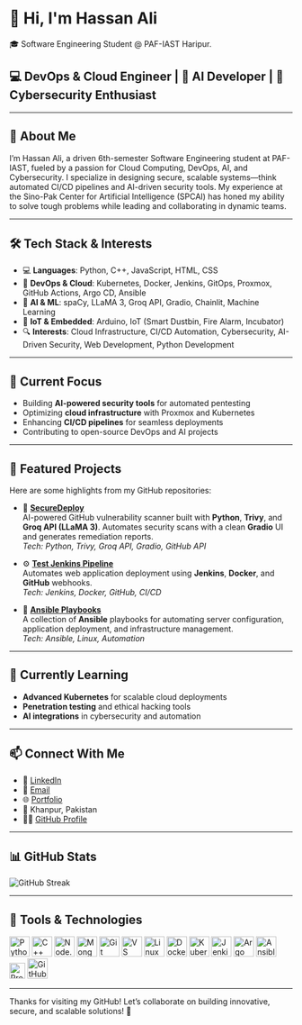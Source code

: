# 👋 Hi, I'm Hassan Ali

🎓 Software Engineering Student @ PAF-IAST Haripur.

## 💻 DevOps & Cloud Engineer | 🤖 AI Developer | 🔐 Cybersecurity Enthusiast

---

## 🧠 About Me

I’m Hassan Ali, a driven 6th-semester Software Engineering student at PAF-IAST, fueled by a passion for Cloud Computing, DevOps, AI, and Cybersecurity. I specialize in designing secure, scalable systems—think automated CI/CD pipelines and AI-driven security tools. My experience at the Sino-Pak Center for Artificial Intelligence (SPCAI) has honed my ability to solve tough problems while leading and collaborating in dynamic teams.

---

## 🛠️ Tech Stack & Interests

- 💻 **Languages**: Python, C++, JavaScript, HTML, CSS  
- 🧰 **DevOps & Cloud**: Kubernetes, Docker, Jenkins, GitOps, Proxmox, GitHub Actions, Argo CD, Ansible  
- 🤖 **AI & ML**: spaCy, LLaMA 3, Groq API, Gradio, Chainlit, Machine Learning  
- 📡 **IoT & Embedded**: Arduino, IoT (Smart Dustbin, Fire Alarm, Incubator)  
- 🔍 **Interests**: Cloud Infrastructure, CI/CD Automation, Cybersecurity, AI-Driven Security, Web Development, Python Development  

---

## 🚀 Current Focus

- Building **AI-powered security tools** for automated pentesting  
- Optimizing **cloud infrastructure** with Proxmox and Kubernetes  
- Enhancing **CI/CD pipelines** for seamless deployments  
- Contributing to open-source DevOps and AI projects  

---

## 📂 Featured Projects

Here are some highlights from my GitHub repositories:

- 🔐 **[SecureDeploy](https://github.com/hassanali167/SecureDeploy)**  
  AI-powered GitHub vulnerability scanner built with **Python**, **Trivy**, and **Groq API (LLaMA 3)**. Automates security scans with a clean **Gradio** UI and generates remediation reports.  
  *Tech: Python, Trivy, Groq API, Gradio, GitHub API*

- ⚙️ **[Test Jenkins Pipeline](https://github.com/hassanali167/test-jenkins-pipeline)**  
  Automates web application deployment using **Jenkins**, **Docker**, and **GitHub** webhooks.  
  *Tech: Jenkins, Docker, GitHub, CI/CD*

- 📜 **[Ansible Playbooks](https://github.com/hassanali167/ansible-playbooks)**  
  A collection of **Ansible** playbooks for automating server configuration, application deployment, and infrastructure management.  
  *Tech: Ansible, Linux, Automation*

---

## 🌱 Currently Learning

- **Advanced Kubernetes** for scalable cloud deployments  
- **Penetration testing** and ethical hacking tools  
- **AI integrations** in cybersecurity and automation  

---

## 📫 Connect With Me

- 🔗 [LinkedIn](https://www.linkedin.com/in/hassanali202/)  
- 📧 [Email](mailto:hassanali1335@outlook.com)  
- 🌐 [Portfolio](https://hassanali202.vercel.app/)  
- 📍 Khanpur, Pakistan  
- 🧑‍💻 [GitHub Profile](https://github.com/hassanali167)

---

## 📊 GitHub Stats



![GitHub Streak](https://github-readme-streak-stats.herokuapp.com/?user=hassanali167&theme=dark&hide_border=true)


---

## 🧰 Tools & Technologies

<p align="left">
  <a href="https://www.python.org/" target="_blank"><img src="https://raw.githubusercontent.com/danielcranney/readme-generator/main/public/icons/skills/python-colored.svg" width="36" height="36" alt="Python" /></a>
  <a href="https://isocpp.org/" target="_blank"><img src="https://raw.githubusercontent.com/danielcranney/readme-generator/main/public/icons/skills/cplusplus-colored.svg" width="36" height="36" alt="C++" /></a>
  <a href="https://nodejs.org/" target="_blank"><img src="https://raw.githubusercontent.com/danielcranney/readme-generator/main/public/icons/skills/nodejs-colored.svg" width="36" height="36" alt="Node.js" /></a>
  <a href="https://www.mongodb.com/" target="_blank"><img src="https://raw.githubusercontent.com/danielcranney/readme-generator/main/public/icons/skills/mongodb-colored.svg" width="36" height="36" alt="MongoDB" /></a>
  <a href="https://git-scm.com/" target="_blank"><img src="https://raw.githubusercontent.com/danielcranney/readme-generator/main/public/icons/skills/git-colored.svg" width="36" height="36" alt="Git" /></a>
  <a href="https://code.visualstudio.com/" target="_blank"><img src="https://raw.githubusercontent.com/danielcranney/readme-generator/main/public/icons/skills/visualstudiocode.svg" width="36" height="36" alt="VS Code" /></a>
  <a href="https://www.linux.org/" target="_blank"><img src="https://raw.githubusercontent.com/danielcranney/readme-generator/main/public/icons/skills/linux-colored.svg" width="36" height="36" alt="Linux" /></a>
  <a href="https://www.docker.com/" target="_blank"><img src="https://raw.githubusercontent.com/danielcranney/readme-generator/main/public/icons/skills/docker-colored.svg" width="36" height="36" alt="Docker" /></a>
  <a href="https://kubernetes.io/" target="_blank"><img src="https://cdn.simpleicons.org/kubernetes/326CE5" width="36" height="36" alt="Kubernetes" /></a>
  <a href="https://www.jenkins.io/" target="_blank"><img src="https://cdn.simpleicons.org/jenkins/D24939" width="36" height="36" alt="Jenkins" /></a>
  <a href="https://argoproj.github.io/argo-cd/" target="_blank"><img src="https://cdn.simpleicons.org/argo/EF7B4D" width="36" height="36" alt="Argo CD" /></a>
  <a href="https://www.ansible.com/" target="_blank"><img src="https://cdn.simpleicons.org/ansible/EE0000" width="36" height="36" alt="Ansible" /></a>
  <a href="https://www.proxmox.com/" target="_blank"><img src="https://img.shields.io/badge/-Proxmox-E57000?style=flat-square&logo=proxmox" height="28" alt="Proxmox" /></a>
  <a href="https://github.com/" target="_blank"><img src="https://cdn.simpleicons.org/github/181717" width="36" height="36" alt="GitHub" /></a>
</p>

---

Thanks for visiting my GitHub! Let’s collaborate on building innovative, secure, and scalable solutions! 🚀
